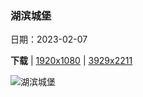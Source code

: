 ### 湖滨城堡

日期：2023-02-07

**下载**  |  [1920x1080](https://cn.bing.com/th?id=OHR.EileanDonanDawn_ZH-CN0383017858_1920x1080.jpg)  |  [3929x2211](https://cn.bing.com/th?id=OHR.EileanDonanDawn_ZH-CN0383017858_UHD.jpg)

![湖滨城堡](https://cn.bing.com/th?id=OHR.EileanDonanDawn_ZH-CN0383017858_1920x1080.jpg "艾琳多南堡，苏格兰高地 (© VisualCommunications/Getty Images)")

